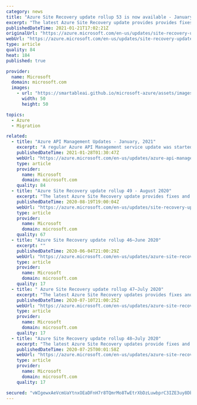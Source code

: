 ```yaml
---
category: news
title: "Azure Site Recovery update rollup 53 is now available - January 2021"
excerpt: "The latest Azure Site Recovery update provides provides fixes, updated Linux support for disaster recovery of Azure VMs, VMware VMs, and physical servers, and download links for Site Recovery components."
publishedDateTime: 2021-01-21T17:02:21Z
originalUrl: "https://azure.microsoft.com/en-us/updates/site-recovery-update-rollup-53-january-2021/"
webUrl: "https://azure.microsoft.com/en-us/updates/site-recovery-update-rollup-53-january-2021/"
type: article
quality: 84
heat: 184
published: true

provider:
  name: Microsoft
  domain: microsoft.com
  images:
    - url: "https://smartableai.github.io/microsoft-azure/assets/images/organizations/microsoft.com-50x50.jpg"
      width: 50
      height: 50

topics:
  - Azure
  - Migration

related:
  - title: "Azure API Management Updates - January, 2021"
    excerpt: "A regular Azure API Management service update was started on January 21, 2021, and included several new features and bug fixes, along other improvements. It may take several weeks for your API Management service to receive the update."
    publishedDateTime: 2021-01-28T01:30:47Z
    webUrl: "https://azure.microsoft.com/en-us/updates/azure-api-management-updates-january-2021/"
    type: article
    provider:
      name: Microsoft
      domain: microsoft.com
    quality: 84
  - title: "Azure Site Recovery update rollup 49 - August 2020"
    excerpt: "The latest Azure Site Recovery update provides fixes and download links for Site Recovery components."
    publishedDateTime: 2020-08-19T19:00:04Z
    webUrl: "https://azure.microsoft.com/en-us/updates/site-recovery-update-rollup-49-august-2020/"
    type: article
    provider:
      name: Microsoft
      domain: microsoft.com
    quality: 67
  - title: "Azure Site Recovery update rollup 46—June 2020"
    excerpt: ""
    publishedDateTime: 2020-06-04T21:00:29Z
    webUrl: "https://azure.microsoft.com/en-us/updates/azure-site-recovery-update-rollup-46-june-2020/"
    type: article
    provider:
      name: Microsoft
      domain: microsoft.com
    quality: 17
  - title: " Azure Site Recovery update rollup 47—July 2020"
    excerpt: "The latest Azure Site Recovery updates provides fixes and download links for Site Recovery components."
    publishedDateTime: 2020-07-10T21:00:25Z
    webUrl: "https://azure.microsoft.com/en-us/updates/azure-site-recovery-update-rollup-47-july-2020/"
    type: article
    provider:
      name: Microsoft
      domain: microsoft.com
    quality: 17
  - title: "Azure Site Recovery update rollup 48—July 2020"
    excerpt: "The latest Azure Site Recovery updates provide fixes and download links for Site Recovery components."
    publishedDateTime: 2020-07-25T00:01:58Z
    webUrl: "https://azure.microsoft.com/en-us/updates/azure-site-recovery-update-rollup-48-july-2020/"
    type: article
    provider:
      name: Microsoft
      domain: microsoft.com
    quality: 17

secured: "vWIgewxAeVcmUaYtnxOEaDFnH7r8TQmrMo8TwEtrXbDzLuwbprC3IZE3uy8Db6CFwUH+9e/msApJv4KYokJMRBbOl3kP4z3ZigE3AG7QefZj119XrdE6u7CGnKlATo3dtbVcezQCkzu3mfiIyQzwSqb2tRRfXR0uH4F+PQvKg3hh+TKAQDDgLpr3CB+y31Krna+73Nrgmn8DxGbdvPeTqVk5U5FK/4UtJtqKaynQoLDIXxXTFUq0AzKqelsRctONrN96e9S7XNJDt+knbTclrMUz4jC1QLwqcG1HjKZHZ+knDuU1BEPrhXLqG4NKoJb6GCcINpAMdRKLS6MpIRwlN+QPJBHuEOV04TKRWbEqmfM=;NctHc6TPyarc3qkwsdsAZQ=="
---
```


